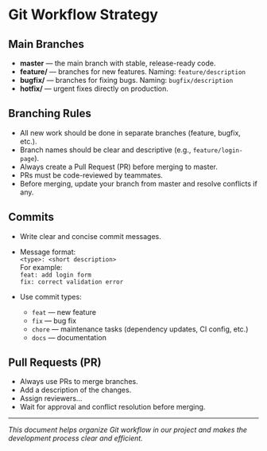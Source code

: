 # Git Workflow Strategy

## Main Branches

- **master** — the main branch with stable, release-ready code.
- **feature/** — branches for new features. Naming: `feature/description`
- **bugfix/** — branches for fixing bugs. Naming: `bugfix/description`
- **hotfix/** — urgent fixes directly on production.

## Branching Rules

- All new work should be done in separate branches (feature, bugfix, etc.).
- Branch names should be clear and descriptive (e.g., `feature/login-page`).
- Always create a Pull Request (PR) before merging to master.
- PRs must be code-reviewed by teammates.
- Before merging, update your branch from master and resolve conflicts if any.

## Commits

- Write clear and concise commit messages.
- Message format:  
  `<type>: <short description>`  
  For example:  
  `feat: add login form`  
  `fix: correct validation error`

- Use commit types:  
  - `feat` — new feature  
  - `fix` — bug fix  
  - `chore` — maintenance tasks (dependency updates, CI config, etc.)  
  - `docs` — documentation

## Pull Requests (PR)

- Always use PRs to merge branches.
- Add a description of the changes.
- Assign reviewers...
- Wait for approval and conflict resolution before merging.

---

*This document helps organize Git workflow in our project and makes the development process clear and efficient.*
